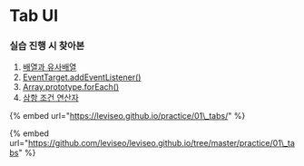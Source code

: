 # Tab UI

### 실습 진행 시 찾아본 

1. [배열과 유사배열](https://www.zerocho.com/category/JavaScript/post/5af6f9e707d77a001bb579d2)
2. [EventTarget.addEventListener\(\)](https://developer.mozilla.org/ko/docs/Web/API/EventTarget/addEventListener)
3. [Array.prototype.forEach\(\)](https://developer.mozilla.org/ko/docs/Web/JavaScript/Reference/Global_Objects/Array/forEach)
4. [삼항 조건 연산자](https://developer.mozilla.org/ko/docs/Web/JavaScript/Reference/Operators/Conditional_Operator)

{% embed url="https://leviseo.github.io/practice/01\_tabs/" %}

{% embed url="https://github.com/leviseo/leviseo.github.io/tree/master/practice/01\_tabs" %}



